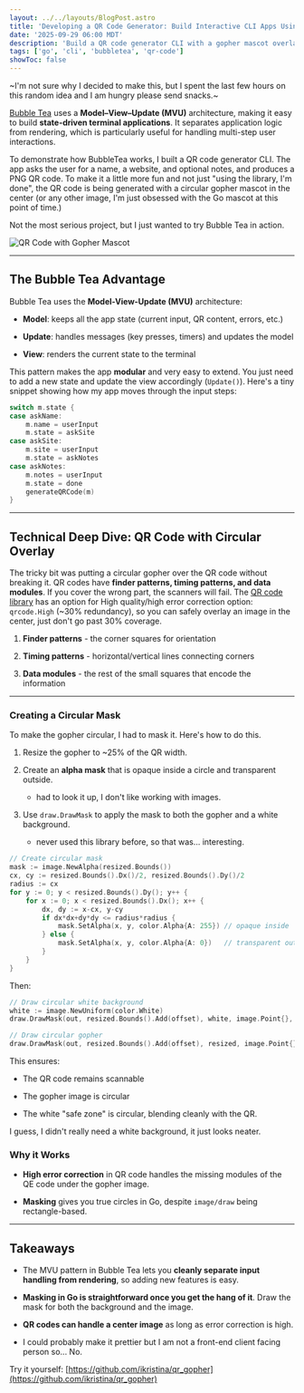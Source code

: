 ```yaml
---
layout: ../../layouts/BlogPost.astro
title: 'Developing a QR Code Generator: Build Interactive CLI Apps Using Bubble Tea'
date: '2025-09-29 06:00 MDT'
description: 'Build a QR code generator CLI with a gopher mascot overlay using Bubble Tea''s MVU architecture for easy and modular development'
tags: ['go', 'cli', 'bubbletea', 'qr-code']
showToc: false
---
```


~I'm not sure why I decided to make this, but I spent the last few hours on this random idea and I am hungry please send snacks.~

[Bubble Tea](https://github.com/charmbracelet/bubbletea) uses a **Model–View–Update (MVU)** architecture, making it easy to build **state-driven terminal applications**. It separates application logic from rendering, which is particularly useful for handling multi-step user interactions.

To demonstrate how BubbleTea works, I built a QR code generator CLI. The app asks the user for a name, a website, and optional notes, and produces a PNG QR code. To make it a little more fun and not just "using the library, I'm done", the QR code is being generated with a circular gopher mascot in the center (or any other image, I'm just obsessed with the Go mascot at this point of time.)

Not the most serious project, but I just wanted to try Bubble Tea in action.

![QR Code with Gopher Mascot](/images/qr-code-generator-main.png)

---

## The Bubble Tea Advantage

Bubble Tea uses the **Model-View-Update (MVU)** architecture:

* **Model**: keeps all the app state (current input, QR content, errors, etc.)

* **Update**: handles messages (key presses, timers) and updates the model

* **View**: renders the current state to the terminal

This pattern makes the app **modular** and very easy to extend. You just need to add a new state and update the view accordingly (`Update()`). Here's a tiny snippet showing how my app moves through the input steps:

```go
switch m.state {
case askName:
    m.name = userInput
    m.state = askSite
case askSite:
    m.site = userInput
    m.state = askNotes
case askNotes:
    m.notes = userInput
    m.state = done
    generateQRCode(m)
}
```

---

## Technical Deep Dive: QR Code with Circular Overlay

The tricky bit was putting a circular gopher over the QR code without breaking it. QR codes have **finder patterns, timing patterns, and data modules**. If you cover the wrong part, the scanners will fail. The [QR code library](https://github.com/skip2/go-qrcode) has an option for High quality/high error correction option: `qrcode.High` (~30% redundancy), so you can safely overlay an image in the center, just don't go past 30% coverage.

1. **Finder patterns** - the corner squares for orientation

2. **Timing patterns** - horizontal/vertical lines connecting corners

3. **Data modules** - the rest of the small squares that encode the information

---

### Creating a Circular Mask

To make the gopher circular, I had to mask it. Here's how to do this.

1. Resize the gopher to ~25% of the QR width.

2. Create an **alpha mask** that is opaque inside a circle and transparent outside.

    * had to look it up, I don't like working with images.

3. Use `draw.DrawMask` to apply the mask to both the gopher and a white background.

    * never used this library before, so that was… interesting.

```go
// Create circular mask
mask := image.NewAlpha(resized.Bounds())
cx, cy := resized.Bounds().Dx()/2, resized.Bounds().Dy()/2
radius := cx
for y := 0; y < resized.Bounds().Dy(); y++ {
    for x := 0; x < resized.Bounds().Dx(); x++ {
        dx, dy := x-cx, y-cy
        if dx*dx+dy*dy <= radius*radius {
            mask.SetAlpha(x, y, color.Alpha{A: 255}) // opaque inside
        } else {
            mask.SetAlpha(x, y, color.Alpha{A: 0})   // transparent outside
        }
    }
}
```

Then:

```go
// Draw circular white background
white := image.NewUniform(color.White)
draw.DrawMask(out, resized.Bounds().Add(offset), white, image.Point{}, mask, image.Point{}, draw.Over)

// Draw circular gopher
draw.DrawMask(out, resized.Bounds().Add(offset), resized, image.Point{}, mask, image.Point{}, draw.Over)
```

This ensures:

* The QR code remains scannable

* The gopher image is circular

* The white "safe zone" is circular, blending cleanly with the QR.

I guess, I didn't really need a white background, it just looks neater.

### Why it Works

* **High error correction** in QR code handles the missing modules of the QE code under the gopher image.

* **Masking** gives you true circles in Go, despite `image/draw` being rectangle-based.

---

## Takeaways

* The MVU pattern in Bubble Tea lets you **cleanly separate input handling from rendering**, so adding new features is easy.

* **Masking in Go is straightforward once you get the hang of it**. Draw the mask for both the background and the image.

* **QR codes can handle a center image** as long as error correction is high.

* I could probably make it prettier but I am not a front-end client facing person so... No.

Try it yourself: [https://github.com/ikristina/qr_gopher](https://github.com/ikristina/qr_gopher)
